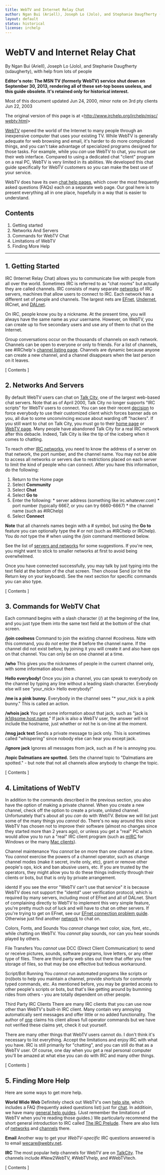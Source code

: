 ```yaml
---
title: WebTV and Internet Relay Chat
author: Ngan Bui (Ariell), Joseph Lo (Jolo), and Stephanie Daugfherty (sdaugherty)
layout: default
status: historical
license: irchelp
---
```

# WebTV and Internet Relay Chat

By Ngan Bui (Ariell), Joseph Lo (Jolo), and Stephanie Daugfherty (sdaugherty), with help
from lots of people

**Editor's note: The MSN TV (formerly WebTV) service shut down on September 30, 2013, rendering
all of these set-top boxes useless, and this guide obsolete. It's retained only for historical interest.**

Most of this document updated Jun 24, 2000, minor note on 3rd pty clients Jun
22, 2003

The original version of this page is at <[http://www.irchelp.org/irchelp/misc/
webtv.html](http://www.irchelp.org/irchelp/misc/webtv.html)>

[WebTV](http://www.webtv.net/) opened the world of the Internet to many people
through an inexpensive computer that uses your existing TV. While WebTV is
generally adequate for web browsing and email, it's harder to do more
complicated things, and you can't take advantage of specialized programs
designed for those tasks. For example, while you _can_ use WebTV to chat, you
must use their web interface. Compared to using a dedicated chat "client"
program on a real PC, WebTV is very limited in its abilities. We developed
this chat guide specifically for WebTV customers so you can make the best use
of your service.

WebTV does have its own [chat help
pages](http://help.webtv.net/features/community/chat.html), which cover the
most frequently asked questions (FAQs) each on a separate web page. Our goal
here is to present everything all in one place, hopefully in a way that is
easier to understand.

## Contents

  1. Getting started
  2. Networks And Servers
  3. Commands for WebTV Chat
  4. Limitations of WebTV
  5. Finding More Help

* * *

##  1. Getting Started

IRC (Internet Relay Chat) allows you to communicate live with people from all
over the world. Sometimes IRC is referred to as "chat rooms" but actually they
are called channels. IRC consists of many separate [networks](../networks/) of
IRC servers, machines that allow users to connect to IRC. Each network has a
different set of people and channels. The largest nets are
[EFnet](http://www.efnet.org/), [Undernet](http://www.undernet.org/), IRCnet,
and [DALnet](http://www.dal.net/).

On IRC, people know you by a nickname. At the present time, you will always
have the same name as your username. However, on WebTV, you can create up to
five secondary users and use any of them to chat on the Internet.

Group conversations occur on the thousands of channels on each network.
Channels can be open to everyone or only to friends. For a list of channels,
see #IRChelp's [channel listing page](../chanlist/). Channels are dynamic
because anyone can create a new channel, and a channel disappears when the
last person on it leaves.

[ Contents ]

##  2. Networks And Servers

By default WebTV users can chat on [Talk City](http://www.talkcity.com/), one
of the largest web-based chat servers. Note that as of April 2000, Talk City
no longer supports "IRC scripts" for WebTV users to connect. You can see their
recent [decision](http://www.talkcity.com/irc/) to force everybody to use
their customized client which forces banner ads on you, all due to some
unconvincing excuse about warding off "hackers". If you still want to chat on
Talk City, you must go to their [home page](http://www.talkcity.com/) or
[WebTV page](http://www.talkcity.com/webtv/). Many people have abandoned Talk
City for a real IRC network after this debacle. Indeed, Talk City is like the
tip of the iceberg when it comes to chatting.

To reach other [IRC networks](/irchelp/networks/), you need to know the
address of a server on that network, the port number, and the channel name.
You may not be able to access all networks or servers due to restrictions
placed on each server to limit the kind of people who can connect. After you
have this information, do the following:

  1. Return to the Home page
  2. Select **Community**
  3. Select **Chat**
  4. Select **Go to**
  5. Enter the following:
    * server address (something like irc.whatever.com)
    * port number (typically 6667, or you can try 6660-6667)
    * the channel name (such as #IRChelp)
  6. Select **Connect**

**Note** that all channels names begin with a # symbol, but using the **Go to** feature you can optionally type the # or not (such as #IRChelp or IRChelp). You do _not_ type the # when using the /join command mentioned below.

See the list of [servers and networks](/irchelp/networks/) for some
suggestions. If you're new, you might want to stick to smaller networks at
first to avoid being overwhelmed.

Once you have connected successfully, you may talk by just typing into the
text field at the bottom of the chat screen. Then choose Send (or hit the
Return key on your keyboard). See the next section for specific commands you
can also type.

[ Contents ]

##  3. Commands for WebTV Chat

Each command begins with a slash character (/) at the beginning of the line,
and you just type them into the same text field at the bottom of the chat
screen.

**/join coolness**     Command to join the existing channel #coolness. Note with this command, you do _not_ enter the # before the channel name. If the channel did not exist before, by joining it you will create it and also have ops on that channel. You can only be on one channel at a time.

**/who**     This gives you the nicknames of people in the current channel only, with some information about them.

**Hello everybody!**     Once you join a channel, you can speak to everybody on the channel by typing any line without a leading slash character. Everybody else will see "your_nick> Hello everybody!"

**/me is a pink bunny.**     Everybody in the channel sees "* your_nick is a pink bunny." This is called an action.

**/whois jack**     You get some information about that jack, such as "jack is jk1@some.host.name." If jack is also a WebTV user, the answer will not include the hostname, just whether or not he is on-line at the moment.

**/msg jack text**     Sends a private message to jack only. This is sometimes called "whispering" since nobody else can hear you except jack.

**/ignore jack**     Ignores all messages from jack, such as if he is annoying you.

**/topic Dalmatians are spotted.**     Sets the channel topic to "Dalmatians are spotted." - but note that not all channels allow anybody to change the topic.

[ Contents ]

##  4. Limitations of WebTV

In addition to the commands described in the previous section, you also have
the option of making a private channel. When you create a new channel, check
off the option to create a private, unlisted channel. Unfortunately that's
about all you _can_ do with WebTV. Below we will list just some of the many
things you _cannot_ do. There's no way around this since WebTV has chosen not
to improve their software (almost no changes since they started more than 2
years ago), or unless you get a "real" PC which would allow you to run a
"real" IRC client program (such as [mIRC](../mirc/) for Windows or the many
[Mac clients](../mac/)).

Channel maintenance     You _cannot_ be on more than one channel at a time.
You _cannot_ exercise the powers of a channel operator, such as change channel
modes (make it secret, invite only, etc), grant or remove other people's ops,
kick and ban abusive users, etc. If you are trusted by the operators, they
might allow you to do these things indirectly through their clients or bots,
but that is only by private arrangement.

identd     If you see the error "WebTV can't use that service" it is because
WebTV does not support the "identd" user verification protocol, which is
required by many servers, including most of EFnet and all of DALnet. Short of
complaining directly to WebTV to implement this very simple feature, you're
pretty much out of luck and will have to chat on other servers. If you're
trying to get on EFnet, see our [EFnet connection problem
guide](/irchelp/networks/connectprob.html). Otherwise just find another
[network](/irchelp/networks/) to chat on.

Colors, Fonts, and Sounds     You _cannot_ change text color, size, font,
etc., while chatting on WebTV. You _cannot_ play sounds, nor can you hear
sounds played by others.

File Transfers     You _cannot_ use DCC (Direct Client Communication) to send
or receive pictures, sounds, software programs, love letters, or any other
type of files. There are third party web sites out there that offer you free
storage of files, so that may be one effective but tedious workaround.

Script/Bot Running     You _cannot_ run automated programs like scripts or
(ro)bots to help you maintain a channel, provide shortcuts for commonly typed
commands, etc. As mentioned before, you may be granted access to other
people's scripts or bots, but that's like getting around by bumming rides from
others - you are totally dependent on other people.

Third Party IRC Clients     There are many IRC clients that you can use now
other than WebTV's built-in IRC client. Many contain very annoying
automatically sent messages and offer little or no added functionality. The
author of [one](http://www.Trailer-Trash.net) claims his client allows full
operator commands but we have not verified these claims yet, check it out
yourself.

There are many other things that WebTV users cannot do. I don't think it's
necessary to list everything. Accept the limitations and enjoy IRC with what
you have. IRC is still primarily for "chatting", and you can still do that as
a WebTV user. Of course, one day when you get a real personal computer you'll
be amazed at what else you can do with IRC and many other things.

[ Contents ]

##  5. Finding More Help

Here are some ways to get more help.

**World Wide Web**     Definitely check out WebTV's own [help site](http://help.webtv.net/), which includes a FAQ (frequently asked questions list) just for [chat](http://help.webtv.net/features/community/chat.html). In additioin, we have many [general help guides](../faq.html). (Just remember the limitations of WebTV when you're reading those guides.) We particularly recommend the short general introduction to IRC called [The IRC Prelude](../new2irc.html). There are also lists of [networks](../networks/) and [channels](../chanlist/) there.

**Email**      Another way to get your _WebTV-specific_ IRC questions answered is to email [wecare@webtv.net](mailto:wecare@webtv.net).

**IRC**     The most popular help channels for WebTV are on [TalkCity](http://www.talkcity.com/). The channels include #New2WebTV, #WebTVhelp, and #WebTVtech.

[ Contents ]
